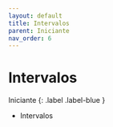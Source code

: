 ```yaml
---
layout: default
title: Intervalos
parent: Iniciante
nav_order: 6
---
```


# Intervalos

Iniciante
{: .label .label-blue }

- Intervalos
